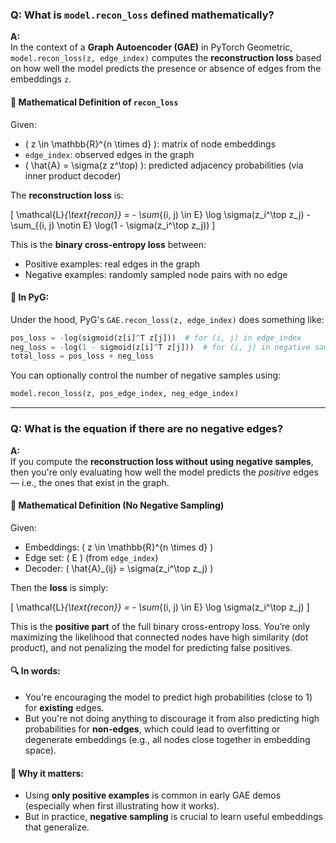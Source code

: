 
### Q: What is `model.recon_loss` defined mathematically?

**A:**  
In the context of a **Graph Autoencoder (GAE)** in PyTorch Geometric, `model.recon_loss(z, edge_index)` computes the **reconstruction loss** based on how well the model predicts the presence or absence of edges from the embeddings `z`.

#### 🔢 Mathematical Definition of `recon_loss`

Given:
- \( z \in \mathbb{R}^{n \times d} \): matrix of node embeddings
- `edge_index`: observed edges in the graph
- \( \hat{A} = \sigma(z z^\top) \): predicted adjacency probabilities (via inner product decoder)

The **reconstruction loss** is:

\[
\mathcal{L}_{\text{recon}} = - \sum_{(i, j) \in E} \log \sigma(z_i^\top z_j) - \sum_{(i, j) \notin E} \log(1 - \sigma(z_i^\top z_j))
\]

This is the **binary cross-entropy loss** between:
- Positive examples: real edges in the graph
- Negative examples: randomly sampled node pairs with no edge

#### 🧪 In PyG:

Under the hood, PyG's `GAE.recon_loss(z, edge_index)` does something like:

```python
pos_loss = -log(sigmoid(z[i]^T z[j]))  # for (i, j) in edge_index
neg_loss = -log(1 - sigmoid(z[i]^T z[j]))  # for (i, j) in negative samples
total_loss = pos_loss + neg_loss
```

You can optionally control the number of negative samples using:

```python
model.recon_loss(z, pos_edge_index, neg_edge_index)
```

---

### Q: What is the equation if there are no negative edges?

**A:**  
If you compute the **reconstruction loss without using negative samples**, then you're only evaluating how well the model predicts the *positive* edges — i.e., the ones that exist in the graph.

#### 📐 Mathematical Definition (No Negative Sampling)

Given:
- Embeddings: \( z \in \mathbb{R}^{n \times d} \)
- Edge set: \( E \) (from `edge_index`)
- Decoder: \( \hat{A}_{ij} = \sigma(z_i^\top z_j) \)

Then the **loss** is simply:

\[
\mathcal{L}_{\text{recon}} = - \sum_{(i, j) \in E} \log \sigma(z_i^\top z_j)
\]

This is the **positive part** of the full binary cross-entropy loss. You’re only maximizing the likelihood that connected nodes have high similarity (dot product), and not penalizing the model for predicting false positives.

#### 🔍 In words:
- You're encouraging the model to predict high probabilities (close to 1) for **existing** edges.
- But you're not doing anything to discourage it from also predicting high probabilities for **non-edges**, which could lead to overfitting or degenerate embeddings (e.g., all nodes close together in embedding space).

#### 🚨 Why it matters:
- Using **only positive examples** is common in early GAE demos (especially when first illustrating how it works).
- But in practice, **negative sampling** is crucial to learn useful embeddings that generalize.
